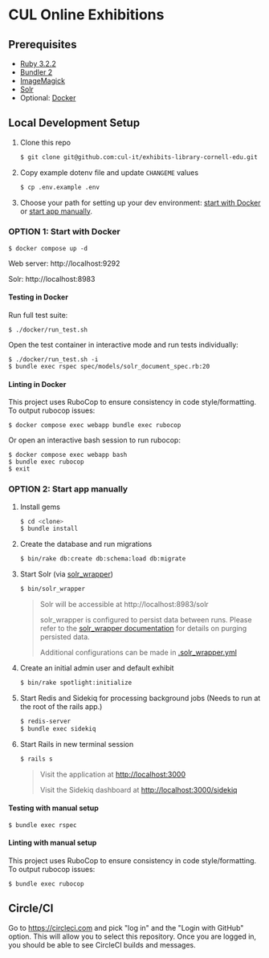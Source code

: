 # CUL Online Exhibitions

## Prerequisites

* [Ruby 3.2.2](https://www.ruby-lang.org/en/documentation/installation/)
* [Bundler 2](https://bundler.io/)
* [ImageMagick](https://imagemagick.org/script/download.php)
* [Solr](https://solr.apache.org/guide/solr/latest/deployment-guide/installing-solr.html)
* Optional: [Docker](https://docs.docker.com/get-docker/)

## Local Development Setup

1. Clone this repo
   ```sh
   $ git clone git@github.com:cul-it/exhibits-library-cornell-edu.git
   ```

1. Copy example dotenv file and update `CHANGEME` values
   ```sh
   $ cp .env.example .env
   ```

1. Choose your path for setting up your dev environment: [start with Docker](#option-1-start-with-docker) or [start app manually](#option-2-start-app-manually).

### OPTION 1: Start with Docker

```
$ docker compose up -d
```

Web server: http://localhost:9292

Solr: http://localhost:8983

#### Testing in Docker

Run full test suite:
```
$ ./docker/run_test.sh
```

Open the test container in interactive mode and run tests individually:

```
$ ./docker/run_test.sh -i
$ bundle exec rspec spec/models/solr_document_spec.rb:20
```

#### Linting in Docker

This project uses RuboCop to ensure consistency in code style/formatting. To output rubocop issues:

```
$ docker compose exec webapp bundle exec rubocop
```

Or open an interactive bash session to run rubocop:

```
$ docker compose exec webapp bash
$ bundle exec rubocop
$ exit
```

### OPTION 2: Start app manually

1. Install gems
   ```sh
   $ cd <clone>
   $ bundle install
   ```

1. Create the database and run migrations
   ```sh
   $ bin/rake db:create db:schema:load db:migrate
   ```

1. Start Solr (via [solr_wrapper](https://github.com/cbeer/solr_wrapper))
   ```sh
   $ bin/solr_wrapper
   ```
   > Solr will be accessible at http://localhost:8983/solr
   >
   > solr_wrapper is configured to persist data between runs. Please refer to the [solr_wrapper documentation](https://github.com/cbeer/solr_wrapper#cleaning-your-repository-from-the-command-line) for details on purging persisted data.
   >
   > Additional configurations can be made in [.solr_wrapper.yml](.solr_wrapper.yml)

1. Create an initial admin user and default exhibit
   ```sh
   $ bin/rake spotlight:initialize
   ```

1. Start Redis and Sidekiq for processing background jobs (Needs to run at the root of the rails app.)
   ```sh
   $ redis-server
   $ bundle exec sidekiq
   ```

1. Start Rails in new terminal session
   ```sh
   $ rails s
   ```
   > Visit the application at [http://localhost:3000](http://localhost:3000)
   >
   > Visit the Sidekiq dashboard at [http://localhost:3000/sidekiq](http://localhost:3000/sidekiq)

#### Testing with manual setup

```
$ bundle exec rspec
```

#### Linting with manual setup

This project uses RuboCop to ensure consistency in code style/formatting. To output rubocop issues:

```
$ bundle exec rubocop
```

## Circle/CI
Go to https://circleci.com and pick "log in" and the "Login with GitHub" option.  This will allow you to select this repository.  Once you are logged in, you should be able to see CircleCI builds and messages.   
